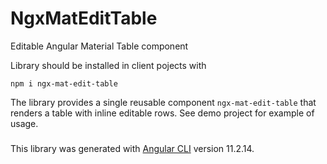 # NgxMatEditTable
Editable Angular Material Table component

Library should be installed in client pojects with

    npm i ngx-mat-edit-table

The library provides a single reusable component `ngx-mat-edit-table` that renders a table with inline editable rows. See demo project for example of usage.


###

This library was generated with [Angular CLI](https://github.com/angular/angular-cli) version 11.2.14.
